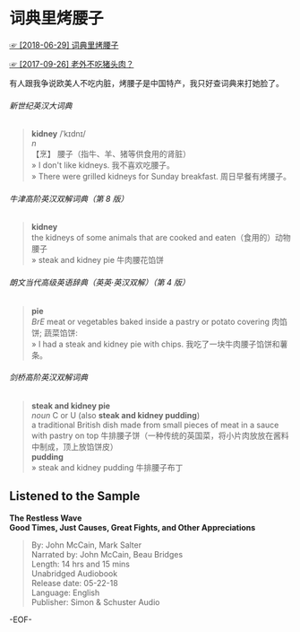 # 词典里烤腰子  
[☞ [2018-06-29] 词典里烤腰子 ](https://mp.weixin.qq.com/s/PlrrkE8FZawNRpB8XbMglA)    
  
[☞ [2017-09-26] 老外不吃猪头肉？ ](http://mp.weixin.qq.com/s/87QrrMk-quKRV6wtUVSw6A)    
  
有人跟我争说欧美人不吃内脏，烤腰子是中国特产，我只好查词典来打她脸了。  
  
###### 新世纪英汉大词典  
>**kidney** /ˈkɪdnɪ/  
*n*  
【烹】 腰子（指牛、羊、猪等供食用的肾脏）  
» I don't like kidneys. 我不喜欢吃腰子。  
» There were grilled kidneys for Sunday breakfast. 周日早餐有烤腰子。  
  
###### 牛津高阶英汉双解词典（第 8 版）  
>**kidney**  
the kidneys of some animals that are cooked and eaten（食用的）动物腰子  
» steak and kidney pie 牛肉腰花馅饼  
  
###### 朗文当代高级英语辞典（英英·英汉双解）（第 4 版）  
>**pie**  
*BrE* meat or vegetables baked inside a pastry or potato covering 肉馅饼; 蔬菜馅饼:  
» I had a steak and kidney pie with chips. 我吃了一块牛肉腰子馅饼和薯条。  
  
###### 剑桥高阶英汉双解词典  
>**steak and kidney pie**  
*noun* C or U (also **steak and kidney pudding**)  
a traditional British dish made from small pieces of meat in a sauce with pastry on top 牛排腰子饼（一种传统的英国菜，将小片肉放放在酱料中制成，顶上放馅饼皮）  
**pudding**  
» steak and kidney pudding 牛排腰子布丁  
  
## Listened to the Sample  
**The Restless Wave  
Good Times, Just Causes, Great Fights, and Other Appreciations**  
>By: John McCain, Mark Salter  
Narrated by: John McCain, Beau Bridges  
Length: 14 hrs and 15 mins  
Unabridged Audiobook  
Release date: 05-22-18  
Language: English  
Publisher: Simon & Schuster Audio  
  
-EOF-  
